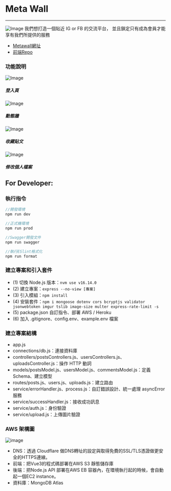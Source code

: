 # Meta Wall
---
![Image](https://i.imgur.com/h7XdEPc.png)
我們想打造一個貼近 IG or FB 的交流平台，
並且鎖定只有成為會員才能享有我們所提供的服務

- [Metawall網址](https://www.universewalls.com/)
- [前端Repo](https://github.com/cotton123236/metawall-frontend)

### 功能說明
![Image](https://i.imgur.com/r2gQWgD.png)
##### 登入頁

![Image](https://i.imgur.com/m8m1duG.png)
##### 動態牆

![Image](https://i.imgur.com/AJQKgEP.png)
##### 收藏貼文

![Image](https://i.imgur.com/WW1YY2O.png)
##### 修改個人檔案


## For Developer:
### 執行指令
```javascript
//開發環境
npm run dev

//正式機環境
npm run prod

//Swagger開發文件
npm run swagger

//執行ESlint格式化
npm run format
```
### 建立專案和引入套件
- (1) 切換 Node.js 版本：``` nvm use v16.14.0 ```
- (2) 建立專案：``` express --no-view [專案] ```
- (3) 引入模組：``` npm install ```
- (4) 安裝套件：``` npm i mongoose dotenv cors bcryptjs validator jsonwebtoken imgur tslib image-size multer express-rate-limit -s ```
- (5) package.json 自訂指令、部署 AWS / Heroku
- (6) 加入 .gitignore、config.env、example.env 檔案


### 建立專案結構
- app.js
- connections/db.js：連接資料庫
- controllers/postsControllers.js、usersControllers.js、uploadsController.js：操作 HTTP 動詞
- models/postsModel.js、usersModel.js、commentsModel.js：定義 Schema、建立模型
- routes/posts.js、users.js、uploads.js：建立路由
- service/errorHandler.js、process.js：自訂錯誤設計、統一處理 asyncError 服務
- service/successHandler.js：接收成功訊息
- service/auth.js：身份驗證
- service/upload.js：上傳圖片驗證

### AWS 架構圖
![image](https://i.imgur.com/XAShGBE.png)
- DNS：透過 Cloudflare 做DNS轉址的設定與取得免費的SSL/TLS憑證做更安全的HTTPS連線。
- 前端：把Vue3的程式碼部署在AWS S3 靜態儲存庫
- 後端：把Node.js API 部署在AWS EB 容器內，在環境執行起的時候，會自動起一個EC2 instance。
- 資料庫：MongoDB Atlas